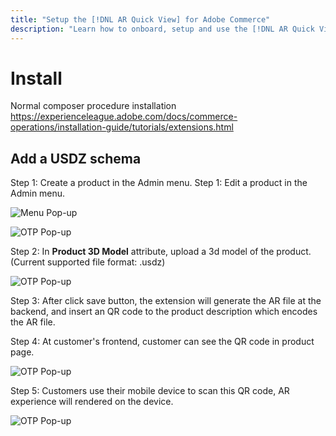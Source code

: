 ```yaml
---
title: "Setup the [!DNL AR Quick View] for Adobe Commerce"
description: "Learn how to onboard, setup and use the [!DNL AR Quick View] extension."
---
```


# Install

Normal composer procedure installation https://experienceleague.adobe.com/docs/commerce-operations/installation-guide/tutorials/extensions.html

## Add a USDZ schema

Step 1: Create a product in the Admin menu.
Step 1: Edit a product in the Admin menu.

  ![Menu Pop-up](assets/catalog-menu.png)

  ![OTP Pop-up](assets/product-options.png)

Step 2: In **Product 3D Model** attribute, upload a 3d model of the product. (Current supported file format: .usdz)



  ![OTP Pop-up](assets/select-usdz-schema.png)

Step 3: After click save button, the extension will generate the AR file at the backend, and insert an QR code to the product description which encodes the AR file.

Step 4: At customer's frontend, customer can see the QR code in product page.

  ![OTP Pop-up](assets/qr-code.png)

Step 5: Customers use their mobile device to scan this QR code, AR experience will rendered on the device.

  ![OTP Pop-up](assets/product-storefront.png)
